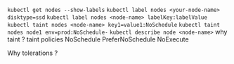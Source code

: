 ```kubectl get nodes --show-labels```
```kubectl label nodes <your-node-name> disktype=ssd```
```kubectl label nodes <node-name> labelKey:labelValue```
```kubectl taint nodes <node-name> key1=value1:NoSchedule```
```kubectl taint nodes node1 env=prod:NoSchedule-```
```kubectl describe node <node-name>```
why taint ?
taint policies 
    NoSchedule
    PreferNoSchedule
    NoExecute

Why tolerations ?

